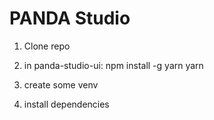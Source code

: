 # PANDA Studio
1. Clone repo
2. in panda-studio-ui: npm install -g yarn
yarn

3. create some venv
4. install dependencies
